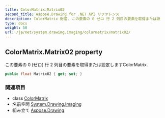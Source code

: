 ```yaml
---
title: ColorMatrix.Matrix02
second_title: Aspose.Drawing for .NET API リファレンス
description: ColorMatrix 財産. この要素の 0 ゼロ 行 2 列目の要素を取得または設定しますColorMatrix.
type: docs
weight: 50
url: /ja/net/system.drawing.imaging/colormatrix/matrix02/
---
```

## ColorMatrix.Matrix02 property

この要素の 0 (ゼロ) 行 2 列目の要素を取得または設定しますColorMatrix.

```csharp
public float Matrix02 { get; set; }
```

### 関連項目

* class [ColorMatrix](../)
* 名前空間 [System.Drawing.Imaging](../../colormatrix/)
* 組み立て [Aspose.Drawing](../../../)


